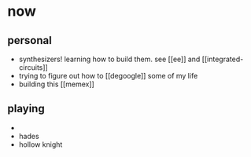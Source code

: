 # now

## personal
* synthesizers! learning how to build them. see [[ee]] and [[integrated-circuits]]
* trying to figure out how to [[degoogle]] some of my life
* building this [[memex]]

## playing
*
* hades
* hollow knight
